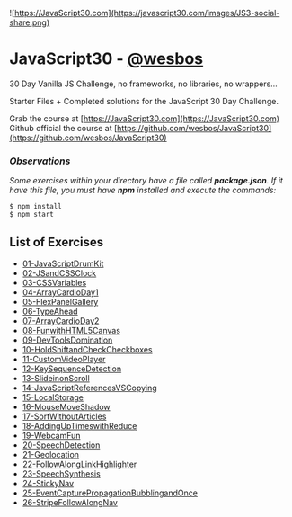 ![https://JavaScript30.com](https://javascript30.com/images/JS3-social-share.png)

# JavaScript30 - [@wesbos](https://github.com/wesbos)

30 Day Vanilla JS Challenge, no frameworks, no libraries, no wrappers...

Starter Files + Completed solutions for the JavaScript 30 Day Challenge.

Grab the course at [https://JavaScript30.com](https://JavaScript30.com)
Github official the course at [https://github.com/wesbos/JavaScript30](https://github.com/wesbos/JavaScript30)

### **_Observations_**
_Some exercises within your directory have a file called **package.json**. If it have this file, you must have **npm** installed and execute the commands:_

```
$ npm install
$ npm start
```


## List of Exercises

* [01-JavaScriptDrumKit](https://herminiotorres.github.io/JavaScript30/01-JavaScriptDrumKit/finish.html)
* [02-JSandCSSClock](https://herminiotorres.github.io/JavaScript30/02-JSandCSSClock/finish.html)
* [03-CSSVariables](https://herminiotorres.github.io/JavaScript30/03-CSSVariables/finish.html)
* [04-ArrayCardioDay1](https://herminiotorres.github.io/JavaScript30/04-ArrayCardioDay1/finish.html)
* [05-FlexPanelGallery](https://herminiotorres.github.io/JavaScript30/05-FlexPanelGallery/finish.html)
* [06-TypeAhead](https://herminiotorres.github.io/JavaScript30/06-TypeAhead/finish.html)
* [07-ArrayCardioDay2](https://herminiotorres.github.io/JavaScript30/07-ArrayCardioDay2/finish.html)
* [08-FunwithHTML5Canvas](https://herminiotorres.github.io/JavaScript30/08-FunwithHTML5Canvas/finish.html)
* [09-DevToolsDomination](https://herminiotorres.github.io/JavaScript30/09-DevToolsDomination/finish.html)
* [10-HoldShiftandCheckCheckboxes](https://herminiotorres.github.io/JavaScript30/10-HoldShiftandCheckCheckboxes/finish.html)
* [11-CustomVideoPlayer](https://herminiotorres.github.io/JavaScript30/11-CustomVideoPlayer/finish.html)
* [12-KeySequenceDetection](https://herminiotorres.github.io/JavaScript30/12-KeySequenceDetection/finish.html)
* [13-SlideinonScroll](https://herminiotorres.github.io/JavaScript30/13-SlideinonScroll/finish.html)
* [14-JavaScriptReferencesVSCopying](https://herminiotorres.github.io/JavaScript30/14-JavaScriptReferencesVSCopying/finish.html)
* [15-LocalStorage](https://herminiotorres.github.io/JavaScript30/15-LocalStorage/finish.html)
* [16-MouseMoveShadow](https://herminiotorres.github.io/JavaScript30/16-MouseMoveShadow/finish.html)
* [17-SortWithoutArticles](https://herminiotorres.github.io/JavaScript30/17-SortWithoutArticles/finish.html)
* [18-AddingUpTimeswithReduce](https://herminiotorres.github.io/JavaScript30/18-AddingUpTimeswithReduce/finish.html)
* [19-WebcamFun](https://herminiotorres.github.io/JavaScript30/19-WebcamFun/finish.html)
* [20-SpeechDetection](https://herminiotorres.github.io/JavaScript30/20-SpeechDetection/finish.html)
* [21-Geolocation](https://herminiotorres.github.io/JavaScript30/21-Geolocation/finish.html)
* [22-FollowAlongLinkHighlighter](https://herminiotorres.github.io/JavaScript30/22-FollowAlongLinkHighlighter/finish.html)
* [23-SpeechSynthesis](https://herminiotorres.github.io/JavaScript30/23-SpeechSynthesis/finish.html)
* [24-StickyNav](https://herminiotorres.github.io/JavaScript30/24-StickyNav/finish.html)
* [25-EventCapturePropagationBubblingandOnce](https://herminiotorres.github.io/JavaScript30/25-EventCapturePropagationBubblingandOnce/finish.html)
* [26-StripeFollowAlongNav](https://herminiotorres.github.io/JavaScript30/26-StripeFollowAlongNav/finish.html)
